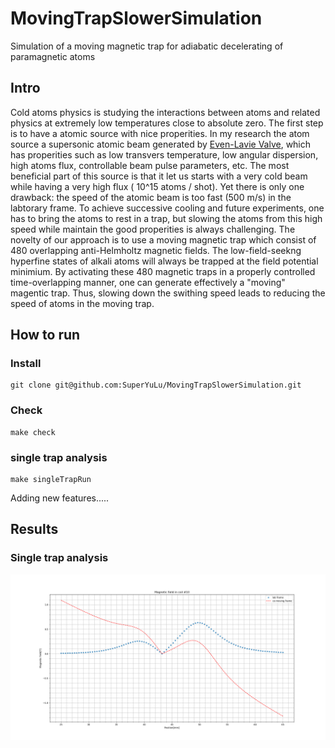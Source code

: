 # MovingTrapSlowerSimulation
Simulation of a moving magnetic trap for adiabatic decelerating of paramagnetic atoms

## Intro  
Cold atoms physics is studying the interactions between atoms and related physics at extremely low temperatures close to absolute zero. The first step is to have a atomic source with nice properities. In my research the atom source a supersonic atomic beam generated by [Even-Lavie Valve](https://sites.google.com/site/evenlavievalve/home), which has properities such as low transvers temperature, low angular dispersion, high atoms flux, controllable beam pulse parameters, etc. The most beneficial part of this source is that it let us starts with a very cold beam while having a very high flux ( 10^15 atoms / shot). Yet there is only one drawback: the speed of the atomic beam is too fast (500 m/s) in the labtorary frame. To achieve successive cooling and future experiments, one has to bring the atoms to rest in a trap, but slowing the atoms from this high speed while maintain the good properities is always challenging. 
The novelty of our approach is to use a moving magnetic trap which consist of 480 overlapping anti-Helmholtz magnetic fields. The low-field-seekng hyperfine states of alkali atoms will always be trapped at the field potential minimium. By activating these 480 magnetic traps in a properly controlled time-overlapping manner, one can generate effectively a "moving" magentic trap. Thus, slowing down the swithing speed leads to reducing the speed of atoms in the moving trap.  

## How to run  
### Install  

```
git clone git@github.com:SuperYuLu/MovingTrapSlowerSimulation.git
```

### Check  

```
make check
```

### single trap analysis  

```
make singleTrapRun
```

Adding new features.....  

## Results  
### Single trap analysis  
![single trap run](https://github.com/SuperYuLu/MovingTrapSlowerSimulation/blob/master/img/singleTrapRun.png)

